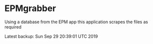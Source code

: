 # EPMgrabber
Using a database from the EPM app this application scrapes the files as required


Latest backup: Sun Sep 29 20:39:01 UTC 2019
